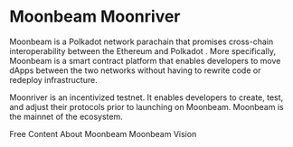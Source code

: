 # Moonbeam Moonriver

Moonbeam is a Polkadot network parachain that promises cross-chain interoperability between the Ethereum and Polkadot . More specifically, Moonbeam is a smart contract platform that enables developers to move dApps between the two networks without having to rewrite code or redeploy infrastructure.

Moonriver is an incentivized testnet. It enables developers to create, test, and adjust their protocols prior to launching on Moonbeam. Moonbeam is the mainnet of the ecosystem.

<ResourceGroupTitle>Free Content</ResourceGroupTitle>
<BadgeLink colorScheme='yellow' badgeText='Read' href='https://docs.moonbeam.network/learn/platform/networks/moonbeam/'>About Moonbeam</BadgeLink>
<BadgeLink colorScheme='yellow' badgeText='Read' href='https://docs.moonbeam.network/learn/platform/vision/'>Moonbeam Vision</BadgeLink>
